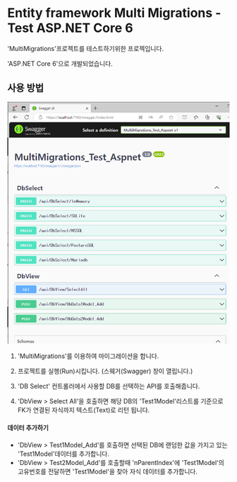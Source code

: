 # Entity framework Multi Migrations - Test ASP.NET Core 6

'MultiMigrations'프로젝트를 테스트하기위한 프로젝입니다.

'ASP.NET Core 6'으로 개발되었습니다.

## 사용 방법

![테스트 스웨커 이미지](https://raw.githubusercontent.com/dang-gun/EntityFrameworkSample/master/MultiMigrations_Test_Aspnet/ProjectFiles/EfMultiMigrations_005.png "테스트 스웨커 이미지")

1. 'MultiMigrations'를 이용하여 마이그레이션을 합니다.

1. 프로젝트를 실행(Run)시킵니다.
	(스웨거(Swagger) 창이 열립니다.)

1. 'DB Select' 컨트롤러에서 사용할 DB를 선택하는 API를 호출해줍니다.

1. 'DbView > Select All'을 호출하면 해당 DB의 'Test1Model'리스트를 기준으로 FK가 연결된 자식까지 텍스트(Text)로 리턴 됩니다.


#### 데이터 추가하기
- 'DbView > Test1Model_Add'를 호출하면 선택된 DB에 랜덤한 값을 가지고 있는 'Test1Model'데이터를 추가합니다.
- 'DbView > Test2Model_Add'를 호출할때 'nParentIndex'에 'Test1Model'의 고유번호를 전달하면 'Test1Model'을 찾아 자식 데이터를 추가합니다.


<br />
<br />